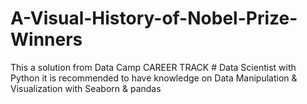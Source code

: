 # A-Visual-History-of-Nobel-Prize-Winners
This a solution from  Data Camp CAREER TRACK # Data Scientist with Python
it is recommended to have knowledge on Data Manipulation & Visualization with Seaborn & pandas

